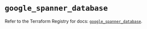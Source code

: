 # `google_spanner_database`

Refer to the Terraform Registry for docs: [`google_spanner_database`](https://registry.terraform.io/providers/hashicorp/google-beta/6.6.0/docs/resources/google_spanner_database).
